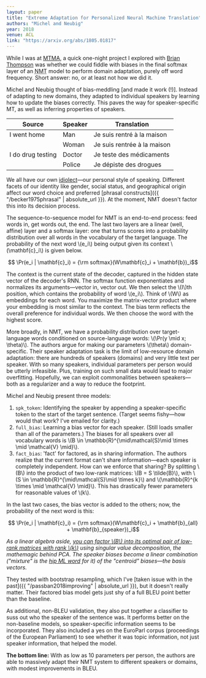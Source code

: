 ```yaml
---
layout: paper
title: "Extreme Adaptation for Personalized Neural Machine Translation"
authors: "Michel and Neubig"
year: 2018
venue: ACL
link: "https://arxiv.org/abs/1805.01817"
---
```


While I was at [MTMA](http://www.statmt.org/mtma18/index.php), a quick one-night project I explored with [Brian Thompson](https://www.ll.mit.edu/mission/cybersec/publications/publications-by-author/thompson-b.html) was whether we could fiddle with biases in the final softmax layer of an <abbr title="Neural machine translation">NMT</abbr> model to perform domain adaptation, purely off word frequency. Short answer: no, or at least not how we did it.

Michel and Neubig thought of bias-meddling [and made it work (!)]. Instead of adapting to new domains, they adapted to individual speakers by learning how to update the biases correctly. This paves the way for speaker-specific MT, as well as inferring properties of speakers.

<!--more-->

|Source           | Speaker | Translation
|-----------------|------|---|
|I went home      |Man   |Je suis rentré à la maison
|                 |Woman |Je suis rentrée à la maison
|I do drug testing|Doctor|Je teste des médicaments
|                 |Police|Je dépiste des drogues


We all have our own [idiolect](https://en.wikipedia.org/wiki/Idiolect)—our personal style of speaking. Different facets of our identity like gender, social status, and geographical origin affect our word choice and preferred [phrasal constructs]({{ "/becker1975phrasal"  | absolute_url }}). At the moment, NMT doesn't factor this into its decision process.

The sequence-to-sequence model for NMT is an end-to-end process: feed words in, get words out, the end. The last two layers are a linear (well, affine) layer and a softmax layer: one that turns scores into a probability distribution over all words in the vocabulary of the target language. The probability of the next word&nbsp;\\(e_i\\) being output given its context&nbsp;\\(\mathbf{c}_i\\) is given below.

$$ \Pr(e_i | \mathbf{c}_i) = {\rm softmax}(W\mathbf{c}_i + \mathbf{b})_i$$

The context is the current state of the decoder, captured in the hidden state vector of the decoder's RNN. The softmax function exponentiates and normalizes its arguments—vector in, vector out. We then select the \\(I\\)th position, which contains the probability of word \\(e_i\\). Think of \\(W\\) as embeddings for each word. You maximize the matrix-vector product where your embedding is most similar to the context. The bias term reflects the overall preference for individual words. We then choose the word with the highest score. 

More broadly, in NMT, we have a probability distribution over target-language words conditioned on source-language words: \\(\Pr(y \mid x; \theta)\\). The authors argue for making our parameters \\(\theta\\) domain-specific. Their speaker adaptation task is the limit of low-resource domain adaptation: there are hundreds of speakers (domains) and very little text per speaker. With so many speakers, individual parameters per person would be utterly infeasible. Plus, training on such small data would lead to major overfitting. Hopefully, we can exploit commonalities between speakers—both as a regularizer and a way to reduce the footprint.

Michel and Neubig present three models:

1. `spk_token`: Identifying the speaker by appending a speaker-specific token to the start of the target sentence. (Target seems fishy—how would that work? I've emailed for clarity.)
2. `full_bias`: Learning a bias vector for each speaker. (Still loads smaller than all of the parameters.) The biases for all speakers over all vocabulary words is \\(B \in \mathbb{R}^{\mid\mathcal{S}\mid \times \mid \mathcal{V} \mid}\\).
3. `fact_bias`: 'fact' for factored, as in sharing information. The authors realize that the current format can't share information—each speaker is completely independent. How can we enforce that sharing? By splitting \\(B\\) into the product of two low-rank matrices: \\(B = S \tilde{B}\\), with \\(S \in \mathbb{R}^{\mid\mathcal{S}\mid \times k}\\) and \\(\mathbb{R}^{k \times \mid \mathcal{V} \mid}\\). This has drastically fewer parameters for reasonable values of \\(k\\).

In the last two cases, the bias vector is added to the others; now, the probability of the next word is this:

$$ \Pr(e_i | \mathbf{c}_i) = {\rm softmax}(W\mathbf{c}_i + \mathbf{b}_{all} + \mathbf{b}_{speaker})_i$$


*As a linear algebra aside, [you can factor \\(B\\) into its optimal pair of low-rank matrices with rank \\(k\\)](https://nlp.stanford.edu/IR-book/html/htmledition/low-rank-approximations-1.html) using singular value decomposition, the mathemagic behind PCA. The speaker biases become a linear combination ("mixture" is the [hip ML word](https://brenocon.com/blog/2008/12/statistics-vs-machine-learning-fight/) for it) of the "centroid" biases—the basis vectors.*

They tested with bootstrap resampling, which I've [taken issue with in the past]({{ "/passban2018improving" | absolute_url }}), but it doesn't really matter. Their factored bias model gets just shy of a full BLEU point better than the baseline.

As additional, non-BLEU validation, they also put together a classifier to suss out who the speaker of the sentence was. It performs better on the non-baseline models, so speaker-specific information seems to be incorporated. They also included a yes on the EuroParl corpus (proceedings of the European Parliament) to see whether it was topic information, not just speaker information, that helped the model.

**The bottom line:** With as low as 10 parameters per person, the authors are able to massively adapt their NMT system to different speakers or domains, with modest improvements in BLEU.
